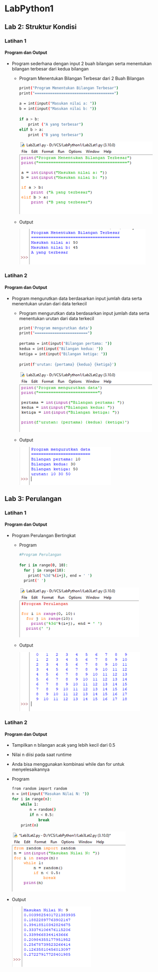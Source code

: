 # LabPython1

## Lab 2: Struktur Kondisi
### Latihan 1
#### Program dan Output
- Program sederhana dengan input 2 buah bilangan serta menentukan bilangan terbesar dari kedua bilangan
    - Program Menentukan Bilangan Terbesar dari 2 Buah Bilangan

        ```bash
        print("Program Menentukan Bilangan Terbesar")
        print("====================================")

        a = int(input("Masukan nilai a: "))
        b = int(input("Masukan nilai b: "))

        if a > b:
            print ("A yang terbesar")
        elif b > a:
            print ("B yang terbesar")
        ```
        ![IMG 1](screenshoot/Lab2Lat1.1.png)

    - Output

        ![IMG 2](screenshoot/Lab2Lat1.2.png)

### Latihan 2
#### Program dan Output
- Program mengurutkan data berdasarkan input jumlah data serta menentukan urutan dari data terkecil
    - Program mengurutkan data berdasarkan input jumlah data serta menentukan urutan dari data terkecil

        ```bash
        print('Program mengurutkan data')
        print("========================")

        pertama = int(input("Bilangan pertama: "))
        kedua = int(input("Bilangan kedua: "))
        ketiga = int(input("Bilangan ketiga: "))

        print(f'urutan: {pertama} {kedua} {ketiga}')
        ```
        ![IMG 3](screenshoot/Lab2Lat2.1.png)

    - Output

        ![IMG 4](screenshoot/Lab2Lat2.2.png)

## Lab 3: Perulangan
### Latihan 1
#### Program dan Output
- Program Perulangan Bertingkat
    - Program

        ```bash
        #Program Perulangan

        for i in range(0, 10):
          for j in range(10):
            print('%3d'%(i+j), end = ' ')
          print(' ')
        ```
        ![IMG 5](screenshoot/Lab3Lat1.1.png)
 
    - Output

        ![IMG 6](screenshoot/Lab3Lat1.2.png)

### Latihan 2
#### Program dan Output
- Tampilkan n bilangan acak yang lebih kecil dari 0.5
- Nilai n diisi pada saat runtime
- Anda bisa menggunakan kombinasi while dan for untuk menyelesaikannya

- Program 

    ```bash
    from random import random
    n = int(input("Masukan Nilai N: "))
    for i in range(n):
        while 1:
            n = random()
            if n < 0.5:
                break
        print(n)
    ```
   ![IMG 7](screenshoot/Lab3Lat2.1.png) 

- Output

    ![IMG 8](screenshoot/Lab3Lat2.2.png) 